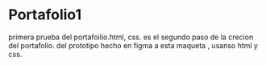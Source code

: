 # Portafolio1
primera prueba del portafoilio.html, css.
es el segundo paso de la crecion del portafolio. del prototipo hecho en figma a esta maqueta , usanso html y css. 
